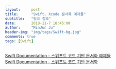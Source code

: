 ```yaml
---
layout:     post
title:      "Swift. Xcode 문서화 예제들"
subtitle:   "링크 참조"
date:       2018-11-7 18:45:00
author:     "MinJun Ju"
header-img: "img/tags/Swift-bg.jpg"
comments: true 
tags: [Swift]
---
```


[Swift Documentation - 스위프트 코드 기반 문서화 예제들](http://seorenn.blogspot.com/2017/01/swift-documentation_5.html)<br>
[Swift Documentation - 스위프트 코드 기반 문서화](http://seorenn.blogspot.com/2017/01/swift-documentation.html)